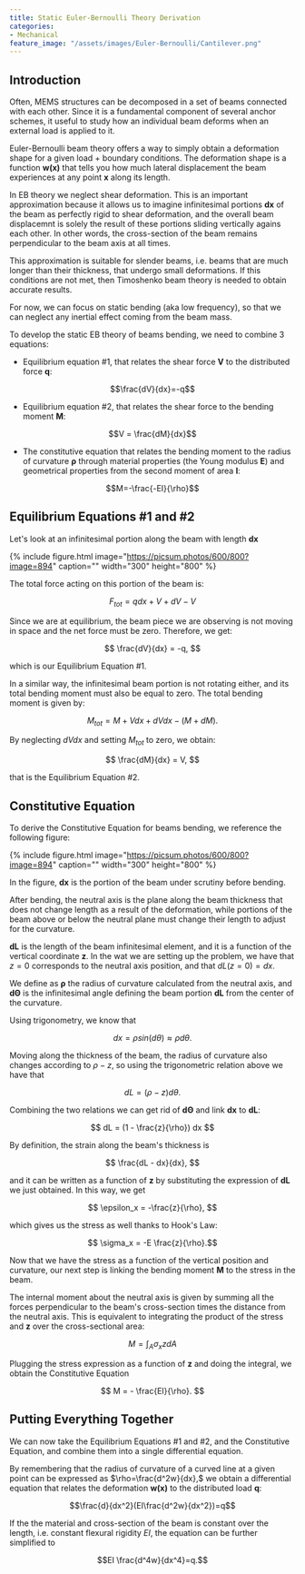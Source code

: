 ```yaml
---
title: Static Euler-Bernoulli Theory Derivation
categories:
- Mechanical
feature_image: "/assets/images/Euler-Bernoulli/Cantilever.png"
---
```


## Introduction

Often, MEMS structures can be decomposed in a set of beams connected with each other. Since it is a fundamental component of several anchor schemes, it useful to study how an individual beam deforms when an external load is applied to it.

Euler-Bernoulli beam theory offers a way to simply obtain a deformation shape for a given load + boundary conditions. The deformation shape is a function **w(x)** that tells you how much lateral displacement the beam experiences at any point **x** along its length.

In EB theory we neglect shear deformation. This is an important approximation because it allows us to imagine infinitesimal portions **dx** of the beam as perfectly rigid to shear deformation, and the overall beam displacemnt is solely the result of these portions sliding vertically agains each other. In other words, the cross-section of the beam remains perpendicular to the beam axis at all times.

This approximation is suitable for slender beams, i.e. beams that are much longer than their thickness, that undergo small deformations. If this conditions are not met, then Timoshenko beam theory is needed to obtain accurate results.

For now, we can focus on static bending (aka low frequency), so that we can neglect any inertial effect coming from the beam mass.

To develop the static EB theory of beams bending, we need to combine 3 equations:

- Equilibrium equation #1, that relates the shear force **V** to the distributed force **q**: 

$$\frac{dV}{dx}=-q$$

- Equilibrium equation #2, that relates the shear force to the bending moment **M**: 

$$V = \frac{dM}{dx}$$

- The constitutive equation that relates the bending moment to the radius of curvature **ρ** through material properties (the Young modulus **E**) and geometrical properties from the second moment of area **I**: 

$$M=-\frac{-EI}{\rho}$$

## Equilibrium Equations #1 and #2

Let's look at an infinitesimal portion along the beam with length **dx**

{% include figure.html image="https://picsum.photos/600/800?image=894" caption="" width="300" height="800" %}

The total force acting on this portion of the beam is:

$$F_{tot} = q dx + V + dV - V$$

Since we are at equilibrium, the beam piece we are observing is not moving in space and the net force must be zero. Therefore, we get:

$$ \frac{dV}{dx} = -q, $$

which is our Equilibrium Equation #1.

In a similar way, the infinitesimal beam portion is not rotating either, and its total bending moment must also be equal to zero. The total bending moment is given by:

$$ M_{tot} = M + V dx + dV dx - (M + dM). $$

By neglecting $dV dx$ and setting $M_{tot}$ to zero, we obtain:

$$ \frac{dM}{dx} = V, $$

that is the Equilibrium Equation #2.


## Constitutive Equation

To derive the Constitutive Equation for beams bending, we reference the following figure:

{% include figure.html image="https://picsum.photos/600/800?image=894" caption="" width="300" height="800" %}

In the figure, **dx** is the portion of the beam under scrutiny before bending.

After bending, the neutral axis is the plane along the beam thickness that does not change length as a result of the deformation, while portions of the beam above or below the neutral plane must change their length to adjust for the curvature.

**dL** is the length of the beam infinitesimal element, and it is a function of the vertical coordinate **z**. In the wat we are setting up the problem, we have that $z=0$ corresponds to the neutral axis position, and that $dL(z=0) = dx$.

We define as **ρ** the radius of curvature calculated from the neutral axis, and **dΘ** is the infinitesimal angle defining the beam portion **dL** from the center of the curvature.

Using trigonometry, we know that 

$$dx = \rho sin(d\theta) \approx \rho d\theta.$$

Moving along the thickness of the beam, the radius of curvature also changes according to $\rho - z$, so using the trigonometric relation above we have that

$$ dL = (\rho - z) d\theta. $$

Combining the two relations we can get rid of **dΘ** and link **dx** to **dL**:

$$ dL = (1 - \frac{z}{\rho}) dx $$

By definition, the strain along the beam's thickness is

$$ \frac{dL - dx}{dx}, $$

and it can be written as a function of **z** by substituting the expression of **dL** we just obtained. In this way, we get 

$$ \epsilon_x = -\frac{z}{\rho}, $$

which gives us the stress as well thanks to Hook's Law:

$$ \sigma_x = -E \frac{z}{\rho}.$$

Now that we have the stress as a function of the vertical position and curvature, our next step is linking the bending moment **M** to the stress in the beam.

The internal moment about the neutral axis is given by summing all the forces perpendicular to the beam's cross-section times the distance from the neutral axis. This is equivalent to integrating the product of the stress and **z** over the cross-sectional area:

$$ M = \int_A\sigma_x z dA $$

Plugging the stress expression as a function of **z** and doing the integral, we obtain the Constitutive Equation

$$ M = - \frac{EI}{\rho}. $$ 

## Putting Everything Together

We can now take the Equilibrium Equations #1 and #2, and the Constitutive Equation, and combine them into a single differential equation.

By remembering that the radius of curvature of a curved line at a given point can be expressed as $\rho=\frac{d^2w}{dx},$ we obtain a differential equation that relates the deformation **w(x)** to the distributed load **q**: 

$$\frac{d}{dx^2}(EI\frac{d^2w}{dx^2})=q$$

If the the material and cross-section of the beam is constant over the length, i.e. constant flexural rigidity *EI*, the equation can be further simplified to 

$$EI \frac{d^4w}{dx^4}=q.$$

<br/><br/>
